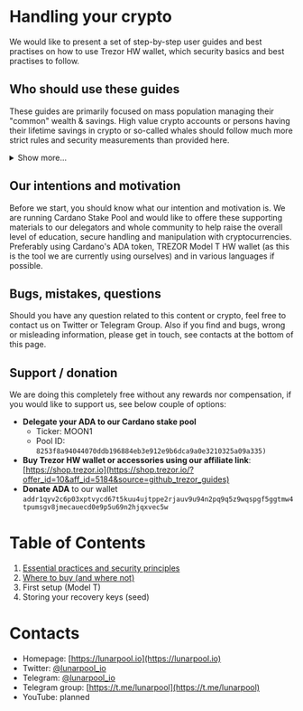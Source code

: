 # Handling your crypto

We would like to present a set of step-by-step user guides and best practises on how to use Trezor HW wallet, which security basics and best practises to follow.

## Who should use these guides

These guides are primarily focused on mass population managing their "common" wealth & savings. High value crypto accounts or persons having their lifetime savings in crypto or so-called whales should follow much more strict rules and security measurements than provided here.

<details>
  <summary>Show more...</summary><br />
You now probably ask what is a high value, who is a whale or what is the threshhold to follow higher level of security... The right answer is: it's up to you. You have to take into account the risk of losing your crypto and what it would mean to you.

It is also worth mentioning that **TREZOR Model T** is a device you can buy for around 200 USD, **Trezor ONE** for around 70 USD. Of course you can store your 10 millions USD in crypto to that device and we would recommend you that, but with such a large stake you have to know what to do when you lose your device, how to store its recovery keys, to which device it is safe to connect it and so on.

Okay, you probably still need a treshold, right? We would say 100 000 USD is the boundary. If you have less than that in your crypto, it should be okay to follow these recommendations, if you are over, you should consider another measurements, complementary devices and modus operandi.

To get an idea how these another measurements could look like, watch/study these sources:

- **Charles Hoskinson's** YouTube whiteboard video - [Security Foundations: How to Secure Your Wallet Recovery Phrase for Cryptocurrency Wallets](https://www.youtube.com/embed/fqrAzBAi64c)

<br /></details>

## Our intentions and motivation

Before we start, you should know what our intention and motivation is. We are running Cardano Stake Pool and would like to offere these supporting materials to our delegators and whole community to help raise the overall level of education, secure handling and manipulation with cryptocurrencies. Preferably using Cardano's ADA token, TREZOR Model T HW wallet (as this is the tool we are currently using ourselves) and in various languages if possible.

## Bugs, mistakes, questions

Should you have any question related to this content or crypto, feel free to contact us on Twitter or Telegram Group. Also if you find and bugs, wrong or misleading information, please get in touch, see contacts at the bottom of this page.

## Support / donation

We are doing this completely free without any rewards nor compensation, if you would like to support us, see below couple of options:

* **Delegate your ADA to our Cardano stake pool**
  * Ticker: MOON1
  * Pool ID: ```8253f8a94044070ddb196884eb3e912e9b6dca9a0e3210325a09a335)```
* **Buy Trezor HW wallet or accessories using our affiliate link**: [https://shop.trezor.io](https://shop.trezor.io/?offer_id=10&aff_id=5184&source=github_trezor_guides)
* **Donate ADA** to our wallet ```addr1qyv2c6p03xptvycd67t5kuu4ujtppe2rjauv9u94n2pq9q5z9wqspgf5ggtmw4tpumsgv8jmecauecd0e9p5u69n2hjqxvec5w```

# Table of Contents

1. [Essential practices and security principles](docs/01_The_essential_practices_and_principles.md)
1. [Where to buy (and where not)](docs/02_Where_to_buy.md)
1. First setup (Model T)
1. Storing your recovery keys (seed)

# Contacts

* Homepage: [https://lunarpool.io](https://lunarpool.io)
* Twitter: [@lunarpool_io](https://twitter.com/lunarpool_io)
* Telegram: [@lunarpool_io](https://t.me/lunarpool_io)
* Telegram group: [https://t.me/lunarpool](https://t.me/lunarpool)
* YouTube: planned
